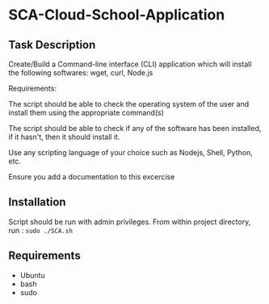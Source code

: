# SCA-Cloud-School-Application
## Task Description
Create/Build a Command-line interface (CLI) application which will install the following softwares: wget, curl, Node.js

Requirements:

The script should be able to check the operating system of the user and install them using the appropriate command(s)

The script should be able to check if any of the software has been installed, if it hasn't, then it should install it.

Use any scripting language of your choice such as Nodejs, Shell, Python, etc.

Ensure you add a documentation to this excercise
## Installation
Script should be run with admin privileges.
From within project directory, run :
`sudo ./SCA.sh`
## Requirements
- Ubuntu
- bash
- sudo